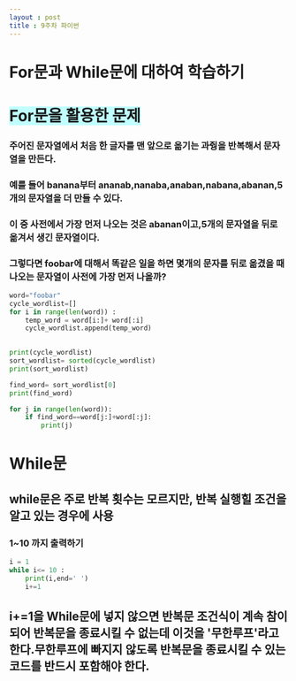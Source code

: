 ```yaml
---
layout : post
title : 9주차 파이썬
---
```

#  For문과 While문에 대하여 학습하기
# <span style="background-color:#C0FFFF"> For문을 활용한 문제 </span> 
### 주어진 문자열에서 처음 한 글자를 맨 앞으로 옮기는 과줭을 반복해서 문자열을 만든다.
### 예를 들어 banana부터 ananab,nanaba,anaban,nabana,abanan,5개의 문자열을 더 만들 수 있다.
### 이 중 사전에서 가장 먼저 나오는 것은 abanan이고,5개의 문자열을 뒤로 옮겨서 생긴 문자열이다.
### 그렇다면 foobar에 대해서 똑같은 일을 하면 몇개의 문자를 뒤로 옮겼을 때 나오는 문자열이 사전에 가장 먼저 나올까?

```python
word="foobar"
cycle_wordlist=[]
for i in range(len(word)) :
    temp_word = word[i:]+ word[:i]
    cycle_wordlist.append(temp_word)

    
print(cycle_wordlist)
sort_wordlist= sorted(cycle_wordlist)
print(sort_wordlist)

find_word= sort_wordlist[0]
print(find_word)

for j in range(len(word)):
    if find_word==word[j:]+word[:j]:
        print(j)
```
# While문
## while문은 주로 반복 횟수는 모르지만, 반복 실행힐 조건을 알고 있는 경우에 사용
### 1~10 까지 출력하기
```python
i = 1
while i<= 10 :
    print(i,end=' ')
    i+=1
```
## i+=1을 While문에 넣지 않으면 반복문 조건식이 계속 참이 되어 반복문을 종료시킬 수 없는데 이것을 '무한루프'라고 한다.무한루프에 빠지지 않도록 반복문을 종료시킬 수 있는 코드를 반드시 포함해야 한다.
